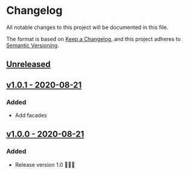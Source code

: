 # Changelog
All notable changes to this project will be documented in this file.

The format is based on [Keep a Changelog](https://keepachangelog.com/en/1.0.0/),
and this project adheres to [Semantic Versioning](https://semver.org/spec/v2.0.0.html).


## [Unreleased](https://gitlab.devsep.com/septech-php/septech-laravel/snowflake/-/compare/v1.0.0...master)

## [v1.0.1 - 2020-08-21](https://gitlab.devsep.com/septech-php/septech-laravel/snowflake/-/compare/v1.0.0...v1.0.1)
### Added
- Add facades

## [v1.0.0 - 2020-08-21](https://gitlab.devsep.com/septech-php/septech-laravel/snowflake/-/tree/v1.0.0)
### Added
- Release version 1.0 🚀🚀🚀
